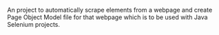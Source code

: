An project to automatically scrape elements from a webpage and create Page Object Model file for that webpage which is to be used with Java Selenium projects.
